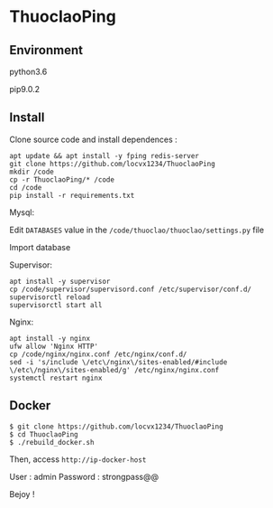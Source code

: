 # ThuoclaoPing


 
Environment 
-----------
python3.6

pip9.0.2


Install
-------

Clone source code and install dependences :

```
apt update && apt install -y fping redis-server
git clone https://github.com/locvx1234/ThuoclaoPing
mkdir /code
cp -r ThuoclaoPing/* /code
cd /code
pip install -r requirements.txt
```

Mysql:

Edit `DATABASES` value in the `/code/thuoclao/thuoclao/settings.py` file

Import database 




Supervisor:

```
apt install -y supervisor
cp /code/supervisor/supervisord.conf /etc/supervisor/conf.d/
supervisorctl reload
supervisorctl start all
```

Nginx: 

```
apt install -y nginx
ufw allow 'Nginx HTTP'
cp /code/nginx/nginx.conf /etc/nginx/conf.d/
sed -i 's/include \/etc\/nginx\/sites-enabled/#include \/etc\/nginx\/sites-enabled/g' /etc/nginx/nginx.conf
systemctl restart nginx
```

Docker
------

```
$ git clone https://github.com/locvx1234/ThuoclaoPing
$ cd ThuoclaoPing
$ ./rebuild_docker.sh
```

Then, access `http://ip-docker-host`

User : admin
Password : strongpass@@

Bejoy !


